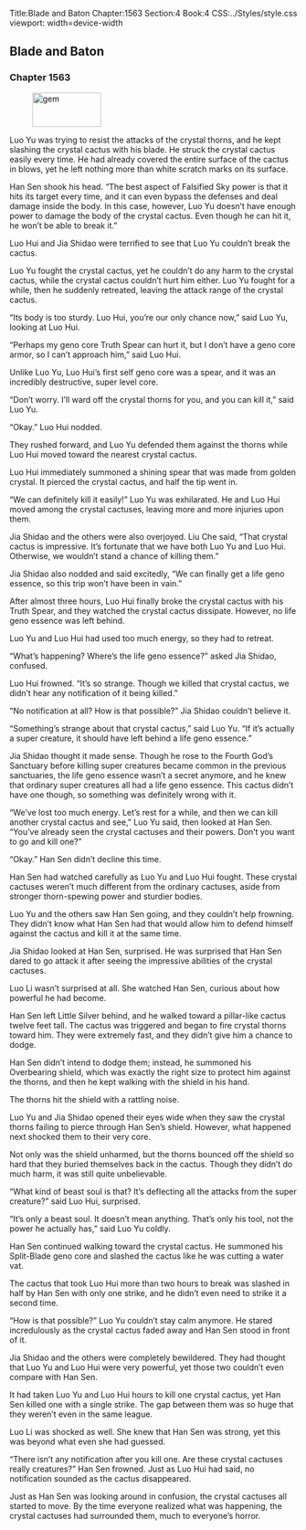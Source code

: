 Title:Blade and Baton 
Chapter:1563 
Section:4 
Book:4 
CSS:../Styles/style.css 
viewport: width=device-width
  
## Blade and Baton
### Chapter 1563 
<figure>
	<img src="../Images/gem.gif" alt="gem" id="gem" width="120" height="60" />
</figure>
  

  
  Luo Yu was trying to resist the attacks of the crystal thorns, and he kept slashing the crystal cactus with his blade. He struck the crystal cactus easily every time. He had already covered the entire surface of the cactus in blows, yet he left nothing more than white scratch marks on its surface.

Han Sen shook his head. “The best aspect of Falsified Sky power is that it hits its target every time, and it can even bypass the defenses and deal damage inside the body. In this case, however, Luo Yu doesn’t have enough power to damage the body of the crystal cactus. Even though he can hit it, he won’t be able to break it.”

Luo Hui and Jia Shidao were terrified to see that Luo Yu couldn’t break the cactus.

Luo Yu fought the crystal cactus, yet he couldn’t do any harm to the crystal cactus, while the crystal cactus couldn’t hurt him either. Luo Yu fought for a while, then he suddenly retreated, leaving the attack range of the crystal cactus.

“Its body is too sturdy. Luo Hui, you’re our only chance now,” said Luo Yu, looking at Luo Hui.

“Perhaps my geno core Truth Spear can hurt it, but I don’t have a geno core armor, so I can’t approach him,” said Luo Hui.

Unlike Luo Yu, Luo Hui’s first self geno core was a spear, and it was an incredibly destructive, super level core.

“Don’t worry. I’ll ward off the crystal thorns for you, and you can kill it,” said Luo Yu.

“Okay.” Luo Hui nodded.

They rushed forward, and Luo Yu defended them against the thorns while Luo Hui moved toward the nearest crystal cactus.

Luo Hui immediately summoned a shining spear that was made from golden crystal. It pierced the crystal cactus, and half the tip went in.

“We can definitely kill it easily!” Luo Yu was exhilarated. He and Luo Hui moved among the crystal cactuses, leaving more and more injuries upon them.

Jia Shidao and the others were also overjoyed. Liu Che said, “That crystal cactus is impressive. It’s fortunate that we have both Luo Yu and Luo Hui. Otherwise, we wouldn’t stand a chance of killing them.”

Jia Shidao also nodded and said excitedly, “We can finally get a life geno essence, so this trip won’t have been in vain.”

After almost three hours, Luo Hui finally broke the crystal cactus with his Truth Spear, and they watched the crystal cactus dissipate. However, no life geno essence was left behind.

Luo Yu and Luo Hui had used too much energy, so they had to retreat.

“What’s happening? Where’s the life geno essence?” asked Jia Shidao, confused.

Luo Hui frowned. “It’s so strange. Though we killed that crystal cactus, we didn’t hear any notification of it being killed.”

“No notification at all? How is that possible?” Jia Shidao couldn’t believe it.

“Something’s strange about that crystal cactus,” said Luo Yu. “If it’s actually a super creature, it should have left behind a life geno essence.”

Jia Shidao thought it made sense. Though he rose to the Fourth God’s Sanctuary before killing super creatures became common in the previous sanctuaries, the life geno essence wasn’t a secret anymore, and he knew that ordinary super creatures all had a life geno essence. This cactus didn’t have one though, so something was definitely wrong with it.

“We’ve lost too much energy. Let’s rest for a while, and then we can kill another crystal cactus and see,” Luo Yu said, then looked at Han Sen. “You’ve already seen the crystal cactuses and their powers. Don’t you want to go and kill one?”

“Okay.” Han Sen didn’t decline this time.

Han Sen had watched carefully as Luo Yu and Luo Hui fought. These crystal cactuses weren’t much different from the ordinary cactuses, aside from stronger thorn-spewing power and sturdier bodies.

Luo Yu and the others saw Han Sen going, and they couldn’t help frowning. They didn’t know what Han Sen had that would allow him to defend himself against the cactus and kill it at the same time.

Jia Shidao looked at Han Sen, surprised. He was surprised that Han Sen dared to go attack it after seeing the impressive abilities of the crystal cactuses.

Luo Li wasn’t surprised at all. She watched Han Sen, curious about how powerful he had become.

Han Sen left Little Silver behind, and he walked toward a pillar-like cactus twelve feet tall. The cactus was triggered and began to fire crystal thorns toward him. They were extremely fast, and they didn’t give him a chance to dodge.

Han Sen didn’t intend to dodge them; instead, he summoned his Overbearing shield, which was exactly the right size to protect him against the thorns, and then he kept walking with the shield in his hand.

The thorns hit the shield with a rattling noise.

Luo Yu and Jia Shidao opened their eyes wide when they saw the crystal thorns failing to pierce through Han Sen’s shield. However, what happened next shocked them to their very core.

Not only was the shield unharmed, but the thorns bounced off the shield so hard that they buried themselves back in the cactus. Though they didn’t do much harm, it was still quite unbelievable.

“What kind of beast soul is that? It’s deflecting all the attacks from the super creature?” said Luo Hui, surprised.

“It’s only a beast soul. It doesn’t mean anything. That’s only his tool, not the power he actually has,” said Luo Yu coldly.

Han Sen continued walking toward the crystal cactus. He summoned his Split-Blade geno core and slashed the cactus like he was cutting a water vat.

The cactus that took Luo Hui more than two hours to break was slashed in half by Han Sen with only one strike, and he didn’t even need to strike it a second time.

“How is that possible?” Luo Yu couldn’t stay calm anymore. He stared incredulously as the crystal cactus faded away and Han Sen stood in front of it.

Jia Shidao and the others were completely bewildered. They had thought that Luo Yu and Luo Hui were very powerful, yet those two couldn’t even compare with Han Sen.

It had taken Luo Yu and Luo Hui hours to kill one crystal cactus, yet Han Sen killed one with a single strike. The gap between them was so huge that they weren’t even in the same league.

Luo Li was shocked as well. She knew that Han Sen was strong, yet this was beyond what even she had guessed.

“There isn’t any notification after you kill one. Are these crystal cactuses really creatures?” Han Sen frowned. Just as Luo Hui had said, no notification sounded as the cactus disappeared.

Just as Han Sen was looking around in confusion, the crystal cactuses all started to move. By the time everyone realized what was happening, the crystal cactuses had surrounded them, much to everyone’s horror.
